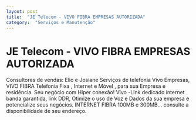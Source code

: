 ```yaml
---
layout: post
title:  "JE Telecom - VIVO FIBRA EMPRESAS AUTORIZADA"
category:  "Serviços e Manutenção"
---
```


# JE Telecom - VIVO FIBRA EMPRESAS AUTORIZADA

Consultores de vendas: Elio e Josiane Serviços de telefonia Vivo Empresas, VIVO FIBRA Telefonia Fixa , Internet e Móvel , para sua Empresa e residência. Seu negócio com Hiper conexão! Vivo -Link dedicado internet banda garantida, link DDR, Otimize o uso de Voz e Dados da sua empresa e potencialize seus negócios. INTERNET FIBRA 100MB e 300MB... consulte a disponibilidade de seu endereço.
